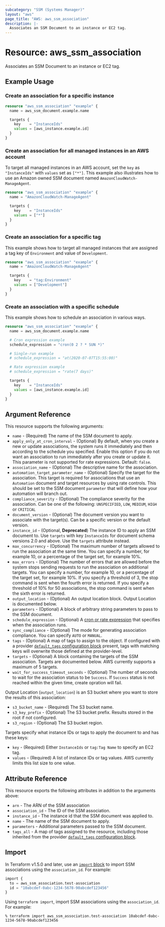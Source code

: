 ```yaml
---
subcategory: "SSM (Systems Manager)"
layout: "aws"
page_title: "AWS: aws_ssm_association"
description: |-
  Associates an SSM Document to an instance or EC2 tag.
---
```


# Resource: aws_ssm_association

Associates an SSM Document to an instance or EC2 tag.

## Example Usage

### Create an association for a specific instance

```terraform
resource "aws_ssm_association" "example" {
  name = aws_ssm_document.example.name

  targets {
    key    = "InstanceIds"
    values = [aws_instance.example.id]
  }
}
```

### Create an association for all managed instances in an AWS account

To target all managed instances in an AWS account, set the `key` as `"InstanceIds"` with `values` set as `["*"]`. This example also illustrates how to use an Amazon owned SSM document named `AmazonCloudWatch-ManageAgent`.

```terraform
resource "aws_ssm_association" "example" {
  name = "AmazonCloudWatch-ManageAgent"

  targets {
    key    = "InstanceIds"
    values = ["*"]
  }
}
```

### Create an association for a specific tag

This example shows how to target all managed instances that are assigned a tag key of `Environment` and value of `Development`.

```terraform
resource "aws_ssm_association" "example" {
  name = "AmazonCloudWatch-ManageAgent"

  targets {
    key    = "tag:Environment"
    values = ["Development"]
  }
}
```

### Create an association with a specific schedule

This example shows how to schedule an association in various ways.

```terraform
resource "aws_ssm_association" "example" {
  name = aws_ssm_document.example.name

  # Cron expression example
  schedule_expression = "cron(0 2 ? * SUN *)"

  # Single-run example
  # schedule_expression = "at(2020-07-07T15:55:00)"

  # Rate expression example
  # schedule_expression = "rate(7 days)"

  targets {
    key    = "InstanceIds"
    values = [aws_instance.example.id]
  }
}
```

## Argument Reference

This resource supports the following arguments:

* `name` - (Required) The name of the SSM document to apply.
* `apply_only_at_cron_interval` - (Optional) By default, when you create a new or update associations, the system runs it immediately and then according to the schedule you specified. Enable this option if you do not want an association to run immediately after you create or update it. This parameter is not supported for rate expressions. Default: `false`.
* `association_name` - (Optional) The descriptive name for the association.
* `automation_target_parameter_name` - (Optional) Specify the target for the association. This target is required for associations that use an `Automation` document and target resources by using rate controls. This should be set to the SSM document `parameter` that will define how your automation will branch out.
* `compliance_severity` - (Optional) The compliance severity for the association. Can be one of the following: `UNSPECIFIED`, `LOW`, `MEDIUM`, `HIGH` or `CRITICAL`
* `document_version` - (Optional) The document version you want to associate with the target(s). Can be a specific version or the default version.
* `instance_id` - (Optional, **Deprecated**) The instance ID to apply an SSM document to. Use `targets` with key `InstanceIds` for document schema versions 2.0 and above. Use the `targets` attribute instead.
* `max_concurrency` - (Optional) The maximum number of targets allowed to run the association at the same time. You can specify a number, for example 10, or a percentage of the target set, for example 10%.
* `max_errors` - (Optional) The number of errors that are allowed before the system stops sending requests to run the association on additional targets. You can specify a number, for example 10, or a percentage of the target set, for example 10%. If you specify a threshold of 3, the stop command is sent when the fourth error is returned. If you specify a threshold of 10% for 50 associations, the stop command is sent when the sixth error is returned.
* `output_location` - (Optional) An output location block. Output Location is documented below.
* `parameters` - (Optional) A block of arbitrary string parameters to pass to the SSM document.
* `schedule_expression` - (Optional) A [cron or rate expression](https://docs.aws.amazon.com/systems-manager/latest/userguide/reference-cron-and-rate-expressions.html) that specifies when the association runs.
* `sync_compliance` - (Optional) The mode for generating association compliance. You can specify `AUTO` or `MANUAL`.
* `tags` - (Optional) A map of tags to assign to the object. If configured with a provider [`default_tags` configuration block](https://registry.terraform.io/providers/hashicorp/aws/latest/docs#default_tags-configuration-block) present, tags with matching keys will overwrite those defined at the provider-level.
* `targets` - (Optional) A block containing the targets of the SSM association. Targets are documented below. AWS currently supports a maximum of 5 targets.
* `wait_for_success_timeout_seconds` - (Optional) The number of seconds to wait for the association status to be `Success`. If `Success` status is not reached within the given time, create opration will fail.

Output Location (`output_location`) is an S3 bucket where you want to store the results of this association:

* `s3_bucket_name` - (Required) The S3 bucket name.
* `s3_key_prefix` - (Optional) The S3 bucket prefix. Results stored in the root if not configured.
* `s3_region` - (Optional) The S3 bucket region.

Targets specify what instance IDs or tags to apply the document to and has these keys:

* `key` - (Required) Either `InstanceIds` or `tag:Tag Name` to specify an EC2 tag.
* `values` - (Required) A list of instance IDs or tag values. AWS currently limits this list size to one value.

## Attribute Reference

This resource exports the following attributes in addition to the arguments above:

* `arn` - The ARN of the SSM association
* `association_id` - The ID of the SSM association.
* `instance_id` - The instance id that the SSM document was applied to.
* `name` - The name of the SSM document to apply.
* `parameters` - Additional parameters passed to the SSM document.
* `tags_all` - A map of tags assigned to the resource, including those inherited from the provider [`default_tags` configuration block](https://registry.terraform.io/providers/hashicorp/aws/latest/docs#default_tags-configuration-block).

## Import

In Terraform v1.5.0 and later, use an [`import` block](https://developer.hashicorp.com/terraform/language/import) to import SSM associations using the `association_id`. For example:

```terraform
import {
  to = aws_ssm_association.test-association
  id = "10abcdef-0abc-1234-5678-90abcdef123456"
}
```

Using `terraform import`, import SSM associations using the `association_id`. For example:

```console
% terraform import aws_ssm_association.test-association 10abcdef-0abc-1234-5678-90abcdef123456
```

